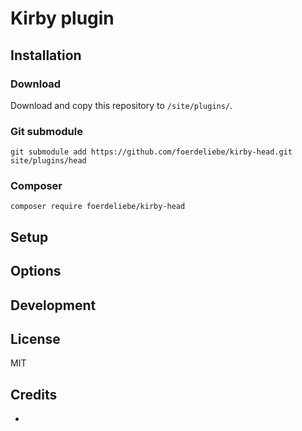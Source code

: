 # Kirby  plugin

## Installation

### Download

Download and copy this repository to `/site/plugins/`.

### Git submodule

```
git submodule add https://github.com/foerdeliebe/kirby-head.git site/plugins/head
```

### Composer

```
composer require foerdeliebe/kirby-head
```

## Setup

<!-- Additional instructions on how to configure the plugin (e.g. blueprint setup, config options, etc.) -->

## Options

<!-- Document the options and APIs that this plugin offers -->

## Development

<!-- Add instructions on how to help working on the plugin (e.g. npm setup, Composer dev dependencies, etc.) -->

## License

MIT

## Credits

- [](https://getkirby.com/plugins/foerdeliebe)
